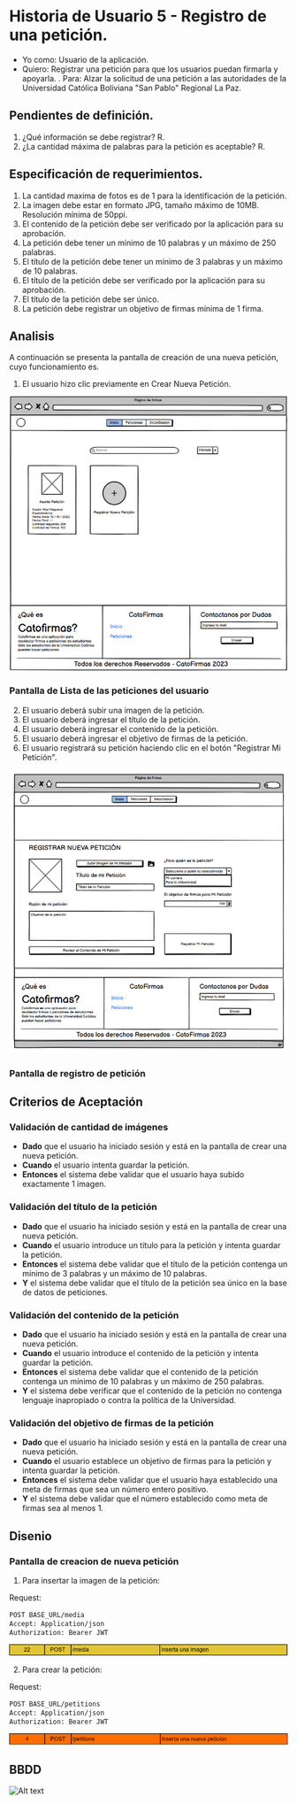 # Historia de Usuario 5 - Registro de una petición.

- Yo como: Usuario de la aplicación.
- Quiero: Registrar una petición para que los usuarios puedan firmarla y apoyarla.
  . Para: Alzar la solicitud de una petición a las autoridades de la Universidad Católica Boliviana "San Pablo" Regional La Paz.

## Pendientes de definición.

1. ¿Qué información se debe registrar?
   R.
2. ¿La cantidad máxima de palabras para la petición es aceptable?
   R.

## Especificación de requerimientos.

1. La cantidad maxima de fotos es de 1 para la identificación de la petición.
2. La imagen debe estar en formato JPG, tamaño máximo de 10MB. Resolución mínima de 50ppi.
3. El contenido de la petición debe ser verificado por la aplicación para su aprobación.
4. La petición debe tener un mínimo de 10 palabras y un máximo de 250 palabras.
5. El título de la petición debe tener un mínimo de 3 palabras y un máximo de 10 palabras.
6. El título de la petición debe ser verificado por la aplicación para su aprobación.
7. El título de la petición debe ser único.
8. La petición debe registrar un objetivo de firmas mínima de 1 firma.

## Analisis

A continuación se presenta la pantalla de creación de una nueva petición, cuyo funcionamiento es.

1. El usuario hizo clic previamente en Crear Nueva Petición.

![Alt text](/historias/pantallas/lista_mis_peticiones.png)

### Pantalla de Lista de las peticiones del usuario

2. El usuario deberá subir una imagen de la petición.
3. El usuario deberá ingresar el título de la petición.
4. El usuario deberá ingresar el contenido de la petición.
5. El usuario deberá ingresar el objetivo de firmas de la petición.
6. El usuario registrará su petición haciendo clic en el botón "Registrar Mi Petición".

![Alt text](/historias/pantallas/registrar_peticion.png)

### Pantalla de registro de petición

## Criterios de Aceptación

### Validación de cantidad de imágenes

- **Dado** que el usuario ha iniciado sesión y está en la pantalla de crear una nueva petición.
- **Cuando** el usuario intenta guardar la petición.
- **Entonces** el sistema debe validar que el usuario haya subido exactamente 1 imagen.

### Validación del título de la petición

- **Dado** que el usuario ha iniciado sesión y está en la pantalla de crear una nueva petición.
- **Cuando** el usuario introduce un título para la petición y intenta guardar la petición.
- **Entonces** el sistema debe validar que el título de la petición contenga un mínimo de 3 palabras y un máximo de 10 palabras.
- **Y** el sistema debe validar que el título de la petición sea único en la base de datos de peticiones.

### Validación del contenido de la petición

- **Dado** que el usuario ha iniciado sesión y está en la pantalla de crear una nueva petición.
- **Cuando** el usuario introduce el contenido de la petición y intenta guardar la petición.
- **Entonces** el sistema debe validar que el contenido de la petición contenga un mínimo de 10 palabras y un máximo de 250 palabras.
- **Y** el sistema debe verificar que el contenido de la petición no contenga lenguaje inapropiado o contra la política de la Universidad.

### Validación del objetivo de firmas de la petición

- **Dado** que el usuario ha iniciado sesión y está en la pantalla de crear una nueva petición.
- **Cuando** el usuario establece un objetivo de firmas para la petición y intenta guardar la petición.
- **Entonces** el sistema debe validar que el usuario haya establecido una meta de firmas que sea un número entero positivo.
- **Y** el sistema debe validar que el número establecido como meta de firmas sea al menos 1.

## Disenio

### Pantalla de creacion de nueva petición

1. Para insertar la imagen de la petición:

Request:

```
POST BASE_URL/media
Accept: Application/json
Authorization: Bearer JWT
```

![Alt text](/historias/pantallas/API_22_Subir_imagen.png)

2. Para crear la petición:

Request:

```
POST BASE_URL/petitions
Accept: Application/json
Authorization: Bearer JWT
```

![Alt text](/historias/pantallas/API_4_Guardar_Peticion.png)

## BBDD

![Alt text](/historias/pantallas/bbdd_registro.png.png)
